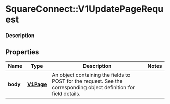 # SquareConnect::V1UpdatePageRequest

### Description



## Properties
Name | Type | Description | Notes
------------ | ------------- | ------------- | -------------
**body** | [**V1Page**](V1Page.md) | An object containing the fields to POST for the request.  See the corresponding object definition for field details. | 


